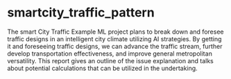# smartcity_traffic_pattern
 The smart City Traffic Example ML project plans to break down and foresee traffic designs in an intelligent city climate utilizing AI strategies. By getting it and foreseeing traffic designs, we can advance the traffic stream, further develop transportation effectiveness, and improve general metropolitan versatility. This report gives an outline of the issue explanation and talks about potential calculations that can be utilized in the undertaking.
